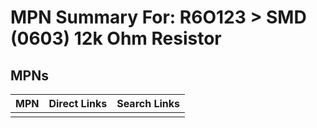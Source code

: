 



# MPN Summary For: R6O123 > SMD (0603) 12k Ohm Resistor

## MPNs
  

|MPN|Direct Links|Search Links|
| :--- | :--- | :--- |
||||
